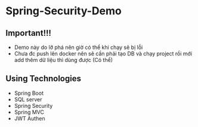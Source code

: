 # Spring-Security-Demo
## Important!!!
- Demo này do lỡ phá nên giờ có thể khi chạy sẽ bị lỗi
- Chưa đc push lên docker nên sẽ cần phải tạo DB và chạy project rồi mới add thêm dữ liệu thì dùng được (Có thể)

## Using Technologies
- Spring Boot
- SQL server
- Spring Security
- Spring MVC
- JWT Authen
